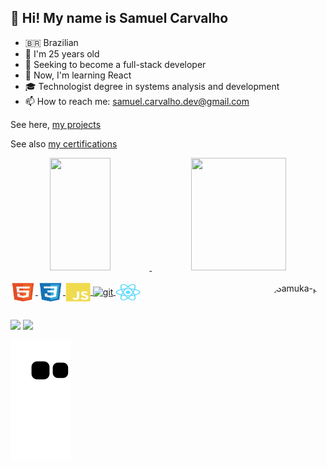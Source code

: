 ## 👋 Hi! My name is Samuel Carvalho

- 🇧🇷  Brazilian
- 👶 I'm 25 years old
- 👀 Seeking to become a full-stack developer
- 🌱 Now, I'm learning React
- 🎓 Technologist degree in systems analysis and development
- 📫 How to reach me: samuel.carvalho.dev@gmail.com

<p>See here, <a href ="https://cursos.alura.com.br/vitrinedev/sscarvalho123">my projects<a></p>
<p>See also <a href="https://cursos.alura.com.br/user/sscarvalho123/fullCertificate/5d7bf0dfe87467a27c33386e149d7ed9">my certifications</a></p>

<div align="center">
  <a href="https://github.com/SamuraiSamuka">
  <img height="180em" width="44%" src="https://github-readme-stats.vercel.app/api?username=samuraisamuka&show_icons=true&theme=codeSTACKr&include_all_commits=true&count_private=true"/>
  <img height="180em" width="55%" src="https://github-readme-stats.vercel.app/api/top-langs/?username=samuraisamuka&layout=compact&langs_count=7&theme=codeSTACKr"/>
</div>

<div style="display: inline_block"><br>
  <img align="center" alt="HTML" height="30" width="40" src="https://raw.githubusercontent.com/devicons/devicon/master/icons/html5/html5-original.svg">
  <img align="center" alt="CSS" height="30" width="40" src="https://raw.githubusercontent.com/devicons/devicon/master/icons/css3/css3-original.svg">
  <img align="center" alt="Js" height="30" width="40" src="https://raw.githubusercontent.com/devicons/devicon/master/icons/javascript/javascript-plain.svg">
  <img align="center" alt="git" height="30" width="40" src="https://cdn.jsdelivr.net/gh/devicons/devicon/icons/git/git-original.svg" />
  <img align="center" alt="React" height="30" width="40" src="https://raw.githubusercontent.com/devicons/devicon/1119b9f84c0290e0f0b38982099a2bd027a48bf1/icons/react/react-original.svg">
  <img align="right" alt="Samuka-pic" height="150" style="border-radius:50px;" src="https://github.com/SamuraiSamuka.png">
</div>

##

<div> 
  <a href = "mailto:samuel.carvalho.dev@gmail.com"><img src="https://img.shields.io/badge/-Gmail-%23333?style=for-the-badge&logo=gmail&logoColor=white" target="_blank"></a>
  <a href="https://www.linkedin.com/in/samuel-silva-de-carvalho" target="_blank"><img src="https://img.shields.io/badge/-LinkedIn-%230077B5?style=for-the-badge&logo=linkedin&logoColor=white" target="_blank"></a> 
 
  ![Snake animation](https://github.com/samuraisamuka/samuraisamuka/blob/output/github-contribution-grid-snake.svg)
 
</div>
